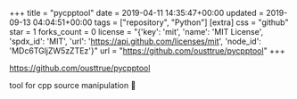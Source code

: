 +++
title = "pycpptool"
date = 2019-04-11 14:35:47+00:00
updated = 2019-09-13 04:04:51+00:00
tags = ["repository", "Python"]
[extra]
css = "github"
star = 1
forks_count = 0
license = "{'key': 'mit', 'name': 'MIT License', 'spdx_id': 'MIT', 'url': 'https://api.github.com/licenses/mit', 'node_id': 'MDc6TGljZW5zZTEz'}"
url = "https://github.com/ousttrue/pycpptool"
+++

<https://github.com/ousttrue/pycpptool>

tool for cpp source manipulation 🐲

